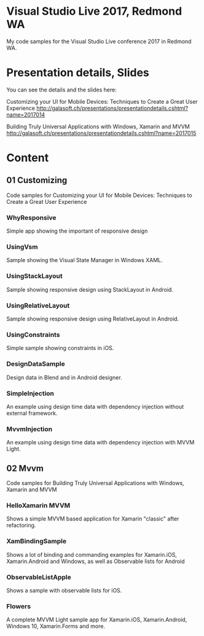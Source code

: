 # Visual Studio Live 2017, Redmond WA

My code samples for the Visual Studio Live conference 2017 in Redmond WA.

# Presentation details, Slides

You can see the details and the slides here:

Customizing your UI for Mobile Devices: Techniques to Create a Great User Experience 
http://galasoft.ch/presentations/presentationdetails.cshtml?name=2017014

Building Truly Universal Applications with Windows, Xamarin and MVVM 
http://galasoft.ch/presentations/presentationdetails.cshtml?name=2017015

# Content

## 01 Customizing

Code samples for Customizing your UI for Mobile Devices: Techniques to Create a Great User Experience 

### WhyResponsive

Simple app showing the important of responsive design

### UsingVsm

Sample showing the Visual State Manager in Windows XAML.

### UsingStackLayout

Sample showing responsive design using StackLayout in Android.

### UsingRelativeLayout

Sample showing responsive design using RelativeLayout in Android.

### UsingConstraints

Simple sample showing constraints in iOS.

### DesignDataSample

Design data in Blend and in Android designer.

### SimpleInjection

An example using design time data with dependency injection without external framework.

### MvvmInjection

An example using design time data with dependency injection with MVVM Light.

## 02 Mvvm

Code samples for Building Truly Universal Applications with Windows, Xamarin and MVVM

### HelloXamarin MVVM

Shows a simple MVVM based application for Xamarin "classic" after refactoring.

### XamBindingSample

Shows a lot of binding and commanding examples for Xamarin.iOS, Xamarin.Android and Windows, as well as Observable lists for Android

### ObservableListApple

Shows a sample with observable lists for iOS.

### Flowers

A complete MVVM Light sample app for Xamarin.iOS, Xamarin.Android, Windows 10, Xamarin.Forms and more.